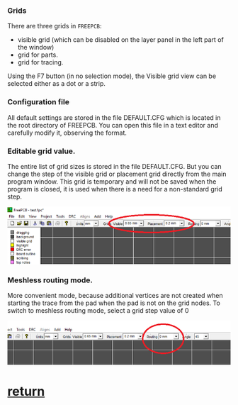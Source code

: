 ### Grids

There are three grids in `FREEPCB`:

- visible grid (which can be disabled on the layer panel in the left part of the window)
- grid for parts.
- grid for tracing.

Using the F7 button (in no selection mode), the Visible grid view can be selected either as a dot or a strip.

### Configuration file 

All default settings are stored in the file DEFAULT.CFG which is located in the root directory of FREEPCB. You can open this file in a text editor and carefully modify it, observing the format.

### Editable grid value.

The entire list of grid sizes is stored in the file DEFAULT.CFG. But you can change the step of the visible grid or placement grid directly from the main program window. This grid is temporary and will not be saved when the program is closed, it is used when there is a need for a non-standard grid step.

![](pictures/editable_grid.png)

### Meshless routing mode. 

More convenient mode, because additional vertices are not created when starting the trace from the pad when the pad is not on the grid nodes. To switch to meshless routing mode, select a grid step value of 0

![](pictures/meshless.png)

# [return](How_to.md)
